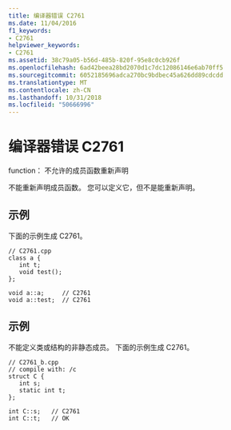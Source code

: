 ```yaml
---
title: 编译器错误 C2761
ms.date: 11/04/2016
f1_keywords:
- C2761
helpviewer_keywords:
- C2761
ms.assetid: 38c79a05-b56d-485b-820f-95e8c0cb926f
ms.openlocfilehash: 6ad42beea28bd2070d1c7dc12086146e6ab70ff5
ms.sourcegitcommit: 6052185696adca270bc9bdbec45a626dd89cdcdd
ms.translationtype: MT
ms.contentlocale: zh-CN
ms.lasthandoff: 10/31/2018
ms.locfileid: "50666996"
---
```

# <a name="compiler-error-c2761"></a>编译器错误 C2761

function： 不允许的成员函数重新声明

不能重新声明成员函数。 您可以定义它，但不是能重新声明。

## <a name="example"></a>示例

下面的示例生成 C2761。

```
// C2761.cpp
class a {
   int t;
   void test();
};

void a::a;     // C2761
void a::test;  // C2761

```

## <a name="example"></a>示例

不能定义类或结构的非静态成员。  下面的示例生成 C2761。

```
// C2761_b.cpp
// compile with: /c
struct C {
   int s;
   static int t;
};

int C::s;   // C2761
int C::t;   // OK
```